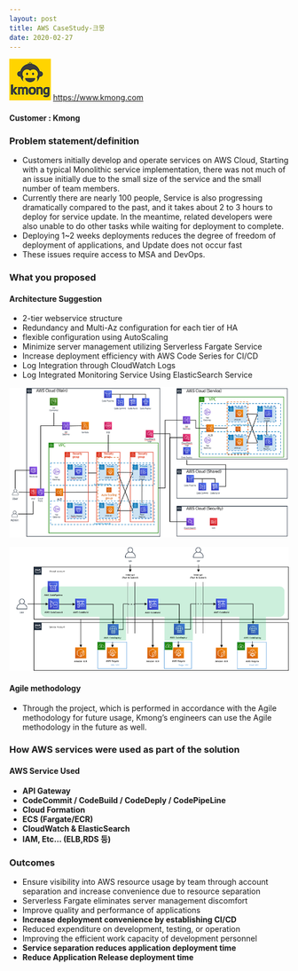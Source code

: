 ```yaml
---
layout: post
title: AWS CaseStudy-크몽
date: 2020-02-27
---
```


![kmong](../images/CaseStudy/2020-02-27-Kmong/kmong-logo.png) https://www.kmong.com

#### Customer : Kmong

### Problem statement/definition
- Customers initially develop and operate services on AWS Cloud, Starting with a typical Monolithic service implementation, there was not much of an issue initially due to the small size of the service and the small number of team members.
- Currently there are nearly 100 people, Service is also progressing dramatically compared to the past, and it takes about 2 to 3 hours to deploy for service update. In the meantime, related developers were also unable to do other tasks while waiting for deployment to complete.
- Deploying 1~2 weeks deployments reduces the degree of freedom of deployment of applications, and Update does not occur fast
- These issues require access to MSA and DevOps.




### What you proposed
#### Architecture Suggestion
 - 2-tier webservice structure
 - Redundancy and Multi-Az configuration for each tier of HA
 - flexible configuration using AutoScaling
 - Minimize server management utilizing Serverless Fargate Service
 - Increase deployment efficiency with AWS Code Series for CI/CD
 - Log Integration through CloudWatch Logs
 - Log Integrated Monitoring Service Using ElasticSearch Service



 ![](../images/CaseStudy/2020-02-27-Kmong/architecture-1.png)

 ![](../images/CaseStudy/2020-02-27-Kmong/architecture-2.png)


#### Agile methodology
 - Through the project, which is performed in accordance with the Agile methodology for future usage, Kmong’s engineers can use the Agile methodology in the future as well.


### How AWS services were used as part of the solution
#### AWS Service Used
+ **API Gateway**
+ **CodeCommit / CodeBuild / CodeDeply / CodePipeLine**
+ **Cloud Formation**
+ **ECS (Fargate/ECR)**
+ **CloudWatch & ElasticSearch**
+ **IAM, Etc… (ELB,RDS 등)**


### Outcomes
- Ensure visibility into AWS resource usage by team through account separation and increase convenience due to resource separation
- Serverless Fargate eliminates server management discomfort
- Improve quality and performance of applications
- **Increase deployment convenience by establishing CI/CD**
- Reduced expenditure on development, testing, or operation
- Improving the efficient work capacity of development personnel
- **Service separation reduces application deployment time**
- **Reduce Application Release deployment time**
